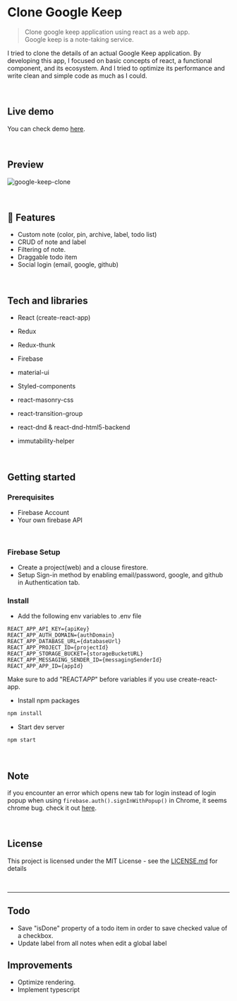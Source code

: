 # Clone Google Keep

> Clone google keep application using react as a web app.<br>
> Google keep is a note-taking service.

I tried to clone the details of an actual Google Keep application.
By developing this app, I focused on basic concepts of react, a functional component, and its ecosystem. And I tried to optimize its performance and write clean and simple code as much as I could.

<br>

## Live demo

You can check demo [here](https://clone-google-keep.netlify.app).

<br>

## Preview

![google-keep-clone](https://user-images.githubusercontent.com/55128990/94229615-fe6d8d80-ff3a-11ea-93f9-3ae250be241e.gif)

<br>

## 💫 Features

- Custom note (color, pin, archive, label, todo list)
- CRUD of note and label
- Filtering of note.
- Draggable todo item
- Social login (email, google, github)

<br>

## Tech and libraries

- React (create-react-app)
- Redux
- Redux-thunk
- Firebase

- material-ui
- Styled-components
- react-masonry-css
- react-transition-group
- react-dnd & react-dnd-html5-backend
- immutability-helper

<br>

## Getting started

### Prerequisites

- Firebase Account
- Your own firebase API

<br>

### Firebase Setup

- Create a project(web) and a clouse firestore.
- Setup Sign-in method by enabling email/password, google, and github in Authentication tab.

### Install

- Add the following env variables to .env file

```
REACT_APP_API_KEY={apiKey}
REACT_APP_AUTH_DOMAIN={authDomain}
REACT_APP_DATABASE_URL={databaseUrl}
REACT_APP_PROJECT_ID={projectId}
REACT_APP_STORAGE_BUCKET={storageBucketURL}
REACT_APP_MESSAGING_SENDER_ID={messagingSenderId}
REACT_APP_APP_ID={appId}
```

Make sure to add "REACT*APP*" before variables if you use create-react-app.

- Install npm packages

```bash
npm install
```

- Start dev server

```bash
npm start
```

<br>

## Note

if you encounter an error which opens new tab for login instead of login popup when using `firebase.auth().signInWithPopup()` in Chrome, it seems chrome bug. check it out [here](https://github.com/firebase/firebase-js-sdk/issues/63).

<br>

## License

This project is licensed under the MIT License - see the [LICENSE.md](https://github.com/suyeonme/google-keep-clone/blob/e501a45b719258c1a1e2de9ac9ddb2233b9d8d88/LICENSE.md) for details

<br>

---

## Todo

- Save "isDone" property of a todo item in order to save checked value of a checkbox.
- Update label from all notes when edit a global label

## Improvements

- Optimize rendering.
- Implement typescript
